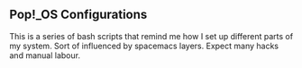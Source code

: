 Pop!_OS Configurations
---

This is a series of bash scripts that remind me how I set up different
parts of my system. Sort of influenced by spacemacs layers. Expect many
hacks and manual labour.
